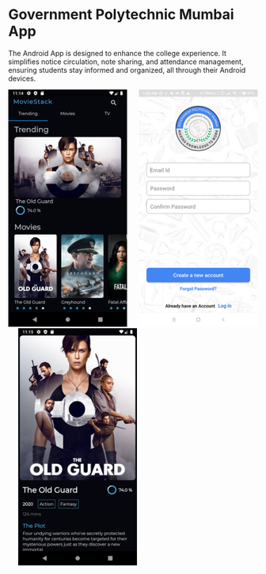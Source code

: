# Government Polytechnic Mumbai App

The Android App is designed to enhance the college experience. It simplifies notice circulation, note sharing, and attendance management, ensuring students stay informed and organized, all through their Android devices.

<p float="left">
  <img src="https://github.com/prashantchanne12/MovieStack-Flutter/blob/master/screenshots/1.png" width="240" />
  &nbsp&nbsp&nbsp&nbsp
  <img src="https://github.com/prashantchanne12/GPM-Government-Polytechnic-Mumbai-App/blob/master/screenshots/Screenshot_2019-03-21-13-33-26-966_com.prashantchanne.chatbox.png" width="240" />
  &nbsp&nbsp&nbsp&nbsp
  <img src="https://github.com/prashantchanne12/MovieStack-Flutter/blob/master/screenshots/2.png" width="240" />
</p>
